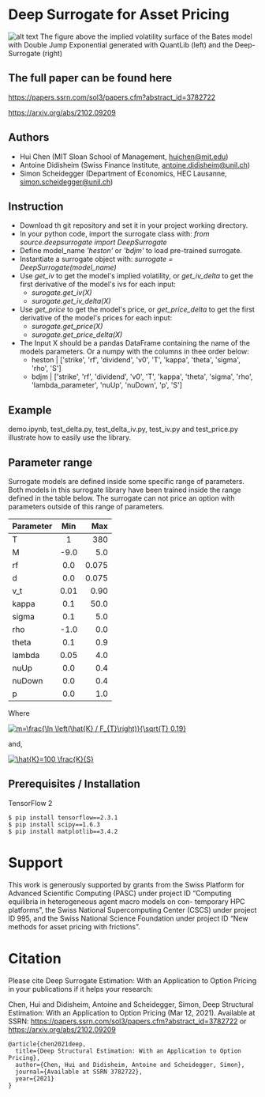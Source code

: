 # Deep Surrogate for Asset Pricing
![alt text](https://github.com/DeepSurrogate/OptionPricing/blob/main/example/example.png)
The figure above the implied volatility surface of the Bates model with Double Jump Exponential generated with QuantLib (left) and the Deep-Surrogate (right)


## The full paper can be found here
https://papers.ssrn.com/sol3/papers.cfm?abstract_id=3782722

https://arxiv.org/abs/2102.09209

## Authors

* Hui Chen (MIT Sloan School of Management, huichen@mit.edu)
* Antoine Didisheim (Swiss Finance Institute, antoine.didisheim@unil.ch)
* Simon Scheidegger (Department of Economics, HEC Lausanne, simon.scheidegger@unil.ch)

## Instruction
* Download th git repository and set it in your project working directory. 
* In your python code, import the surrogate class with: *from source.deepsurrogate import DeepSurrogate*
* Define model_name *'heston'* or *'bdjm'* to load pre-trained surrogate. 
* Instantiate a surrogate object with:  *surrogate = DeepSurrogate(model_name)*
* Use *get_iv* to get the model's implied volatility, or *get_iv_delta* to get the first derivative of the model's ivs for each input: 
    * *surogate.get_iv(X)*
    * *surogate.get_iv_delta(X)*
* Use *get_price* to get the model's price, or *get_price_delta* to get the first derivative of the model's prices for each input: 
    * *surogate.get_price(X)*
    * *surogate.get_price_delta(X)* 
* The Input X should be a pandas DataFrame containing the name of the models parameters. Or a numpy with the columns in thee order below:
    * heston | ['strike', 'rf', 'dividend', 'v0', 'T', 'kappa', 'theta', 'sigma', 'rho', 'S']
    * bdjm |  ['strike', 'rf', 'dividend', 'v0', 'T', 'kappa', 'theta', 'sigma', 'rho', 'lambda_parameter', 'nuUp', 'nuDown', 'p', 'S']

## Example

demo.ipynb, test_delta.py, test_delta_iv.py, test_iv.py and test_price.py illustrate how to easily use the library. 

## Parameter range

Surrogate models are defined inside some specific range of parameters. Both models in this surrogate library have been trained inside the range defined in the table below. The surrogate can not price an option with parameters outside of this range of parameters. 

| Parameter| Min | Max  |
| --------- |:------:| ------:|
| T      | 1 | 380 |
| M      | -9.0 | 5.0 |
| rf      | 0.0      |   0.075 |
| d      | 0.0      |   0.075 |
| v_t| 0.01 | 0.90 |
| kappa| 0.1 | 50.0 |
| sigma| 0.1 | 5.0 |
| rho| -1.0 | 0.0 |
| theta | 0.1 | 0.9 |
| lambda | 0.05 | 4.0 |
| nuUp | 0.0 | 0.4 |
| nuDown | 0.0 | 0.4 |
| p | 0.0 | 1.0 |

Where 

<a href="https://www.codecogs.com/eqnedit.php?latex=m=\frac{\ln&space;\left(\hat{K}&space;/&space;F_{T}\right)}{\sqrt{T}&space;0.19}" target="_blank"><img src="https://latex.codecogs.com/gif.latex?m=\frac{\ln&space;\left(\hat{K}&space;/&space;F_{T}\right)}{\sqrt{T}&space;0.19}" title="m=\frac{\ln \left(\hat{K} / F_{T}\right)}{\sqrt{T} 0.19}" /></a>

and, 

<a href="https://www.codecogs.com/eqnedit.php?latex=\hat{K}=100&space;\frac{K}{S}" target="_blank"><img src="https://latex.codecogs.com/gif.latex?\hat{K}=100&space;\frac{K}{S}" title="\hat{K}=100 \frac{K}{S}" /></a>

## Prerequisites / Installation
TensorFlow 2
```shell
$ pip install tensorflow==2.3.1
$ pip install scipy==1.6.3
$ pip install matplotlib==3.4.2
```

# Support
This work is generously supported by grants from the Swiss Platform for Advanced Scientific
Computing (PASC) under project ID “Computing equilibria in heterogeneous agent macro models on con-
temporary HPC platforms”, the Swiss National Supercomputing Center (CSCS) under project ID 995, and
the Swiss National Science Foundation under project ID “New methods for asset pricing with frictions”.


# Citation
Please cite Deep Surrogate Estimation: With an Application to Option Pricing in your publications if it helps your research:

Chen, Hui and Didisheim, Antoine and Scheidegger, Simon, Deep Structural Estimation: With an Application to Option Pricing (Mar 12, 2021). Available at SSRN: https://papers.ssrn.com/sol3/papers.cfm?abstract_id=3782722 or https://arxiv.org/abs/2102.09209
```
@article{chen2021deep,
  title={Deep Structural Estimation: With an Application to Option Pricing},
  author={Chen, Hui and Didisheim, Antoine and Scheidegger, Simon},
  journal={Available at SSRN 3782722},
  year={2021}
}
```
